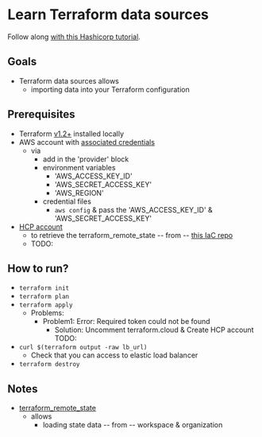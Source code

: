 # Learn Terraform data sources
Follow along [with this Hashicorp tutorial](https://developer.hashicorp.com/terraform/tutorials/configuration-language/data-sources).

## Goals
* Terraform data sources allows
  * importing data into your Terraform configuration

## Prerequisites
* Terraform [v1.2+](https://developer.hashicorp.com/terraform/tutorials/aws-get-started/install-cli) installed locally
* AWS account with [associated credentials](https://registry.terraform.io/providers/hashicorp/aws/latest/docs#authentication-and-configuration)
  * via
    * add in the 'provider' block
    * environment variables
      * 'AWS_ACCESS_KEY_ID'
      * 'AWS_SECRET_ACCESS_KEY'
      * 'AWS_REGION'
    * credential files
      * `aws config` & pass the 'AWS_ACCESS_KEY_ID' & 'AWS_SECRET_ACCESS_KEY'
* [HCP account](https://app.terraform.io/session)
  * to retrieve the terraform_remote_state -- from -- [this IaC repo](https://github.com/dancer1325/terraform-tutorial-data-sources-vpc)
  * TODO:

## How to run?
* `terraform init`
* `terraform plan`
* `terraform apply`
  * Problems:
    * Problem1: Error: Required token could not be found
      * Solution: Uncomment terraform.cloud & Create HCP account TODO:
* `curl $(terraform output -raw lb_url)`
  * Check that you can access to elastic load balancer
* `terraform destroy`

## Notes
* [terraform_remote_state](https://developer.hashicorp.com/terraform/language/state/remote-state-data)
  * allows
    * loading state data -- from -- workspace & organization